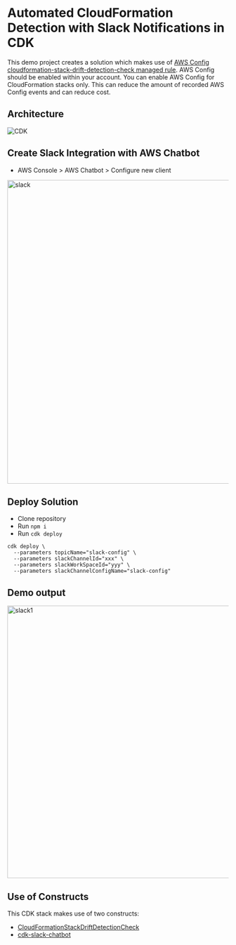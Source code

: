# Automated CloudFormation Detection with Slack Notifications in CDK

This demo project creates a solution which makes use of [AWS Config cloudformation-stack-drift-detection-check managed rule](https://docs.aws.amazon.com/config/latest/developerguide/cloudformation-stack-drift-detection-check.html). AWS Config should be enabled within your account. You can enable AWS Config for CloudFormation stacks only. This can reduce the amount of recorded AWS Config events and can reduce cost.

## Architecture
![CDK](https://user-images.githubusercontent.com/14105387/197257392-695a6bfa-af11-4871-98b8-478a9eb10f0e.png)

## Create Slack Integration with AWS Chatbot
* AWS Console > AWS Chatbot > Configure new client
<img width="692" alt="slack" src="https://user-images.githubusercontent.com/14105387/197257125-2bfdb2c7-fde7-48a3-acf9-2eed87bd5021.png">



## Deploy Solution
* Clone repository
* Run `npm i`
* Run `cdk deploy`

```
cdk deploy \
  --parameters topicName="slack-config" \
  --parameters slackChannelId="xxx" \
  --parameters slackWorkSpaceId="yyy" \
  --parameters slackChannelConfigName="slack-config"
```

## Demo output
<img width="621" alt="slack1" src="https://user-images.githubusercontent.com/14105387/197258062-fd4d5ce0-0ac3-44d5-a4c2-5e153ef90741.png">

## Use of Constructs

This CDK stack makes use of two constructs:
* [CloudFormationStackDriftDetectionCheck](https://docs.aws.amazon.com/cdk/api/v1/docs/@aws-cdk_aws-config.CloudFormationStackDriftDetectionCheck.html)
* [cdk-slack-chatbot](https://constructs.dev/packages/cdk-slack-chatbot/)

